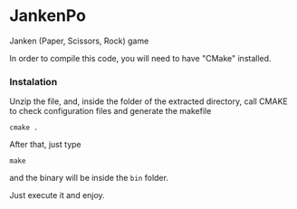 # JankenPo
Janken (Paper, Scissors, Rock) game

In order to compile this code, you will need to have "CMake" installed.

### Instalation

Unzip the file, and, inside the folder of the extracted directory, call CMAKE to check configuration files and generate the makefile

`cmake .`

After that, just type

`make`

and the binary will be inside the `bin` folder.

Just execute it and enjoy.
